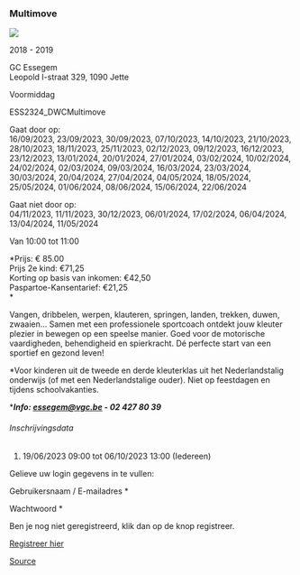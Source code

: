 ### Multimove

![](https://s3-eu-west-1.amazonaws.com/os-kwdo/prod/vgc/images/activity/648c2d8809653_Multimove2.jpg)

2018 - 2019

GC Essegem  
Leopold I-straat 329, 1090 Jette

Voormiddag

ESS2324_DWCMultimove

Gaat door op:  
16/09/2023, 23/09/2023, 30/09/2023, 07/10/2023, 14/10/2023, 21/10/2023, 28/10/2023, 18/11/2023, 25/11/2023, 02/12/2023, 09/12/2023, 16/12/2023, 23/12/2023, 13/01/2024, 20/01/2024, 27/01/2024, 03/02/2024, 10/02/2024, 24/02/2024, 02/03/2024, 09/03/2024, 16/03/2024, 23/03/2024, 30/03/2024, 20/04/2024, 27/04/2024, 04/05/2024, 18/05/2024, 25/05/2024, 01/06/2024, 08/06/2024, 15/06/2024, 22/06/2024

Gaat niet door op:  
04/11/2023, 11/11/2023, 30/12/2023, 06/01/2024, 17/02/2024, 06/04/2024, 13/04/2024, 11/05/2024

Van 10:00 tot 11:00

*Prijs: € 85.00  
Prijs 2e kind: €71,25  
Korting op basis van inkomen: €42,50  
Paspartoe-Kansentarief: €21,25  
*

Vangen, dribbelen, werpen, klauteren, springen, landen, trekken, duwen, zwaaien… Samen met een professionele sportcoach ontdekt jouw kleuter plezier in bewegen op een speelse manier. Goed voor de motorische vaardigheden, behendigheid en spierkracht. Dé perfecte start van een sportief en gezond leven!

*Voor kinderen uit de tweede en derde kleuterklas uit het Nederlandstalig onderwijs (of met een Nederlandstalige ouder). Niet op feestdagen en tijdens schoolvakanties.  
  
****Info: [essegem@vgc.be](http://mailto:essegem@vgc.be/) \- 02 427 80 39***

###### Inschrijvingsdata

1.  19/06/2023 09:00 tot 06/10/2023 13:00 (Iedereen)

Gelieve uw login gegevens in te vullen:

Gebruikersnaam / E-mailadres * 

Wachtwoord * 

  

Ben je nog niet geregistreerd, klik dan op de knop registreer.

[Registreer hier](/registration)

[Source](https://tickets.vgc.be/activity/subscribe/ESS2324_DWCMultimove)